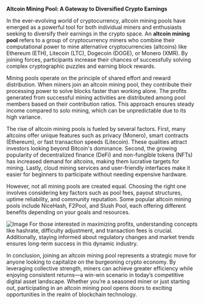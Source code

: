 **Altcoin Mining Pool: A Gateway to Diversified Crypto Earnings**

In the ever-evolving world of cryptocurrency, altcoin mining pools have emerged as a powerful tool for both individual miners and enthusiasts seeking to diversify their earnings in the crypto space. An **altcoin mining pool** refers to a group of cryptocurrency miners who combine their computational power to mine alternative cryptocurrencies (altcoins) like Ethereum (ETH), Litecoin (LTC), Dogecoin (DOGE), or Monero (XMR). By joining forces, participants increase their chances of successfully solving complex cryptographic puzzles and earning block rewards.

Mining pools operate on the principle of shared effort and reward distribution. When miners join an altcoin mining pool, they contribute their processing power to solve blocks faster than working alone. The profits generated from successful mining activities are distributed among pool members based on their contribution ratios. This approach ensures steady income compared to solo mining, which can be unpredictable due to its high variance.

The rise of altcoin mining pools is fueled by several factors. First, many altcoins offer unique features such as privacy (Monero), smart contracts (Ethereum), or fast transaction speeds (Litecoin). These qualities attract investors looking beyond Bitcoin's dominance. Second, the growing popularity of decentralized finance (DeFi) and non-fungible tokens (NFTs) has increased demand for altcoins, making them lucrative targets for mining. Lastly, cloud mining services and user-friendly interfaces make it easier for beginners to participate without needing expensive hardware.

However, not all mining pools are created equal. Choosing the right one involves considering key factors such as pool fees, payout structures, uptime reliability, and community reputation. Some popular altcoin mining pools include NiceHash, F2Pool, and Slush Pool, each offering different benefits depending on your goals and resources.


![Image](https://github.com/user-attachments/assets/31692037-0104-4703-abd1-696b6a7dd41b)
For those interested in maximizing profits, understanding concepts like hashrate, difficulty adjustment, and transaction fees is crucial. Additionally, staying informed about regulatory changes and market trends ensures long-term success in this dynamic industry.

In conclusion, joining an altcoin mining pool represents a strategic move for anyone looking to capitalize on the burgeoning crypto economy. By leveraging collective strength, miners can achieve greater efficiency while enjoying consistent returns—a win-win scenario in today’s competitive digital asset landscape. Whether you’re a seasoned miner or just starting out, participating in an altcoin mining pool opens doors to exciting opportunities in the realm of blockchain technology.